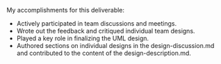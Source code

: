 My accomplishments for this deliverable:
+ Actively participated in team discussions and meetings.
+ Wrote out the feedback and critiqued individual team designs.
+ Played a key role in finalizing the UML design.
+ Authored sections on individual designs in the design-discussion.md and contributed to the content of the design-description.md.
